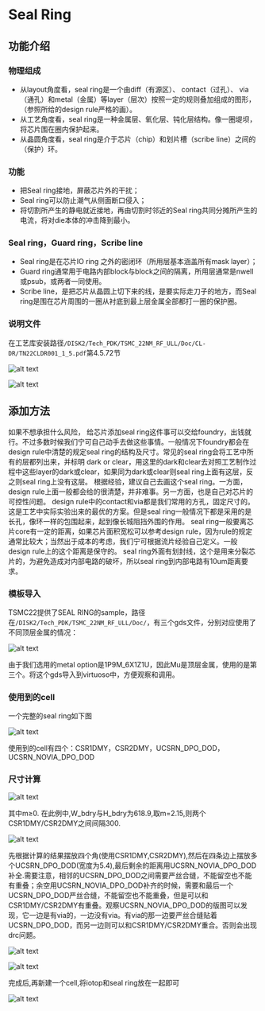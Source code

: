 # Seal Ring

## 功能介绍

### 物理组成

- 从layout角度看，seal ring是一个由diff（有源区）、 contact（过孔）、 via（通孔）和metal（金属）等layer（层次）按照一定的规则叠加组成的图形，（参照所给的design rule严格的画）。
- 从工艺角度看，seal ring是一种金属层、氧化层、钝化层结构。像一圈堤坝，将芯片围在圈内保护起来。
- 从晶圆角度看，seal ring是介于芯片（chip）和划片槽（scribe line）之间的（保护）环。

### 功能

- 把Seal ring接地，屏蔽芯片外的干扰；
- Seal ring可以防止潮气从侧面断口侵入；
- 将切割所产生的静电就近接地，再由切割时邻近的Seal ring共同分摊所产生的电流，将对die本体的冲击降到最小。

### Seal ring，Guard ring，Scribe line

- Seal ring是在芯片IO ring 之外的密闭环（所用层基本涵盖所有mask layer）；
- Guard ring通常用于电路内部block与block之间的隔离，所用层通常是nwell 或psub，或两者一同使用。
- Scribe line，是把芯片从晶圆上切下来的线，是要实际走刀子的地方，而Seal ring是围在芯片周围的一圈从衬底到最上层金属全部都打一圈的保护圈。

### 说明文件

在工艺库安装路径`/DISK2/Tech_PDK/TSMC_22NM_RF_ULL/Doc/CL-DR/TN22CLDR001_1_5.pdf`第4.5.72节

![alt text](images/image-49.png)

![alt text](images/image-42.png)

## 添加方法

如果不想承担什么风险， 给芯片添加seal ring这件事可以交给foundry，出钱就行。不过多数时候我们宁可自己动手去做这些事情。一般情况下foundry都会在design rule中清楚的规定seal ring的结构及尺寸。常见的seal ring会将工艺中所有的层都列出来，并标明 dark or clear，用这里的dark和clear去对照工艺制作过程中这些layer的dark或clear，如果同为dark或clear则seal ring上面有这层，反之则seal ring上没有这层。
根据经验，建议自己去画这个seal ring。一方面，design rule上面一般都会给的很清楚，并非难事。另一方面，也是自己对芯片的可控性问题。
design rule中的contact和via都是我们常用的方孔，固定尺寸的。这是工艺中实际实验出来的最优的方案。但是seal ring一般情况下都是采用的是长孔，像环一样的包围起来，起到像长城阻挡外围的作用。
seal ring一般要离芯片core有一定的距离，如果芯片面积宽松可以参考design rule，因为rule的规定通常比较大；当然出于成本的考虑，我们宁可根据流片经验自己定义。一般design rule上的这个距离是保守的。
seal ring外面有划封线，这个是用来分裂芯片的，为避免造成对内部电路的破坏，所以seal ring到内部电路有10um距离要求。

### 模板导入

TSMC22提供了SEAL RING的sample，路径在`/DISK2/Tech_PDK/TSMC_22NM_RF_ULL/Doc/`，有三个gds文件，分别对应使用了不同顶层金属的情况：

![alt text](images/image-43.png)

由于我们选用的metal option是1P9M_6X1Z1U，因此Mu是顶层金属，使用的是第三个。将这个gds导入到virtuoso中，方便观察和调用。

### 使用到的cell

一个完整的seal ring如下图

![alt text](images/image-44.png)

使用到的cell有四个：CSR1DMY，CSR2DMY，UCSRN_DPO_DOD，UCSRN_NOVIA_DPO_DOD

### 尺寸计算

![alt text](images/image-45.png)

其中m≥0.
在此例中,W_bdry与H_bdry为618.9,取m=2.15,则两个CSR1DMY/CSR2DMY之间间隔300.

![alt text](images/image-46.png)

先根据计算的结果摆放四个角(使用CSR1DMY,CSR2DMY),然后在四条边上摆放多个UCSRN_DPO_DOD(宽度为5.4),最后剩余的距离用UCSRN_NOVIA_DPO_DOD补全.需要注意，相邻的UCSRN_DPO_DOD之间需要严丝合缝，不能留空也不能有重叠；余空用UCSRN_NOVIA_DPO_DOD补齐的时候，需要和最后一个UCSRN_DPO_DOD严丝合缝，不能留空也不能重叠，但是可以和CSR1DMY/CSR2DMY有重叠。观察UCSRN_NOVIA_DPO_DOD的版图可以发现，它一边是有via的，一边没有via。有via的那一边要严丝合缝贴着UCSRN_DPO_DOD，而另一边则可以和CSR1DMY/CSR2DMY重合。否则会出现drc问题。

![alt text](images/image-67.png)

![alt text](images/image-47.png)

完成后,再新建一个cell,将iotop和seal ring放在一起即可

![alt text](images/image-48.png)


